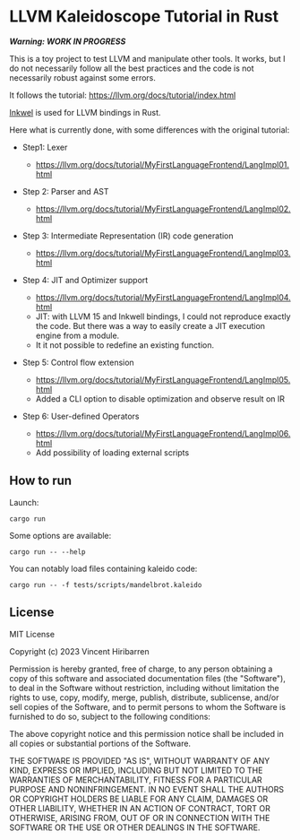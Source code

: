 # LLVM Kaleidoscope Tutorial in Rust

_**Warning: WORK IN PROGRESS**_

This is a toy project to test LLVM and manipulate other tools. It works, but I
do not necessarily follow all the best practices and the code is not necessarily
robust against some errors.

It follows the tutorial: https://llvm.org/docs/tutorial/index.html

[Inkwel](https://github.com/TheDan64/inkwell) is used for LLVM bindings in Rust.

Here what is currently done, with some differences with the original tutorial:

- Step1: Lexer
    - https://llvm.org/docs/tutorial/MyFirstLanguageFrontend/LangImpl01.html

- Step 2: Parser and AST
    - https://llvm.org/docs/tutorial/MyFirstLanguageFrontend/LangImpl02.html

- Step 3: Intermediate Representation (IR) code generation
    - https://llvm.org/docs/tutorial/MyFirstLanguageFrontend/LangImpl03.html

- Step 4: JIT and Optimizer support
    - https://llvm.org/docs/tutorial/MyFirstLanguageFrontend/LangImpl04.html
    - JIT: with LLVM 15 and Inkwell bindings, I could not reproduce exactly the
      code. But there was a way to easily create a JIT execution engine from a module.
    - It it not possible to redefine an existing function.

- Step 5: Control flow extension
    - https://llvm.org/docs/tutorial/MyFirstLanguageFrontend/LangImpl05.html
    - Added a CLI option to disable optimization and observe result on IR

- Step 6: User-defined Operators
    - https://llvm.org/docs/tutorial/MyFirstLanguageFrontend/LangImpl06.html
    - Add possibility of loading external scripts


## How to run

Launch:

    cargo run

Some options are available:

    cargo run -- --help

You can notably load files containing kaleido code:

    cargo run -- -f tests/scripts/mandelbrot.kaleido


## License

MIT License

Copyright (c) 2023 Vincent Hiribarren

Permission is hereby granted, free of charge, to any person obtaining a copy
of this software and associated documentation files (the "Software"), to deal
in the Software without restriction, including without limitation the rights
to use, copy, modify, merge, publish, distribute, sublicense, and/or sell
copies of the Software, and to permit persons to whom the Software is
furnished to do so, subject to the following conditions:

The above copyright notice and this permission notice shall be included in all
copies or substantial portions of the Software.

THE SOFTWARE IS PROVIDED "AS IS", WITHOUT WARRANTY OF ANY KIND, EXPRESS OR
IMPLIED, INCLUDING BUT NOT LIMITED TO THE WARRANTIES OF MERCHANTABILITY,
FITNESS FOR A PARTICULAR PURPOSE AND NONINFRINGEMENT. IN NO EVENT SHALL THE
AUTHORS OR COPYRIGHT HOLDERS BE LIABLE FOR ANY CLAIM, DAMAGES OR OTHER
LIABILITY, WHETHER IN AN ACTION OF CONTRACT, TORT OR OTHERWISE, ARISING FROM,
OUT OF OR IN CONNECTION WITH THE SOFTWARE OR THE USE OR OTHER DEALINGS IN THE
SOFTWARE.
